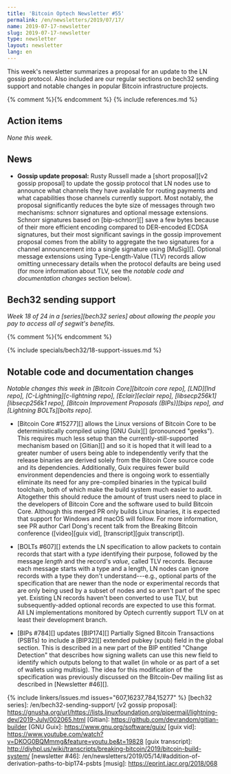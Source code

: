 ```yaml
---
title: 'Bitcoin Optech Newsletter #55'
permalink: /en/newsletters/2019/07/17/
name: 2019-07-17-newsletter
slug: 2019-07-17-newsletter
type: newsletter
layout: newsletter
lang: en
---
```

This week's newsletter summarizes a proposal for an update to the LN
gossip protocol. Also included are our regular sections on bech32
sending support and notable changes in popular Bitcoin infrastructure
projects.

{% comment %}<!-- include references.md below the fold but above any Jekyll/Liquid variables-->{% endcomment %}
{% include references.md %}

## Action items

*None this week.*

## News

- **Gossip update proposal:** Rusty Russell made a [short proposal][v2
  gossip proposal] to update the gossip protocol that LN nodes use to
  announce what channels they have available for routing payments and
  what capabilities those channels currently support.  Most notably, the
  proposal significantly reduces the byte size of messages through two
  mechanisms: schnorr signatures and optional message extensions.
  Schnorr signatures based on [bip-schnorr][] save a few bytes because
  of their more efficient encoding compared to DER-encoded ECDSA
  signatures, but their most significant savings in the gossip
  improvement proposal comes from the ability to aggregate the two
  signatures for a channel announcement into a single signature using
  [MuSig][].  Optional message extensions using Type-Length-Value (TLV)
  records allow omitting unnecessary details when the protocol defaults
  are being used (for more information about TLV, see the *notable
  code and documentation changes* section below).

## Bech32 sending support

*Week 18 of 24 in a [series][bech32 series] about allowing the people
you pay to access all of segwit's benefits.*

{% comment %}<!-- weekly reminder for harding: check Bech32 Adoption
wiki page for changes -->{% endcomment %}

{% include specials/bech32/18-support-issues.md %}

## Notable code and documentation changes

*Notable changes this week in [Bitcoin Core][bitcoin core repo],
[LND][lnd repo], [C-Lightning][c-lightning repo], [Eclair][eclair repo],
[libsecp256k1][libsecp256k1 repo], [Bitcoin Improvement Proposals
(BIPs)][bips repo], and [Lightning BOLTs][bolts repo].*

- [Bitcoin Core #15277][] allows the Linux versions of Bitcoin Core to
  be deterministically compiled using [GNU Guix][] (pronounced "geeks").
  This requires much less setup than the currently-still-supported
  mechanism based on [Gitian][] and so it is hoped that it will lead to a
  greater number of users being able to independently verify that the
  release binaries are derived solely from the Bitcoin Core source code
  and its dependencies.  Additionally, Guix requires fewer build
  environment dependencies and there is ongoing work to essentially
  eliminate its need for any pre-compiled binaries in the typical build
  toolchain, both of which make the build system much easier to audit.
  Altogether this should reduce the amount of trust users need to place
  in the developers of Bitcoin Core and the software used to build
  Bitcoin Core.  Although this merged PR only builds Linux binaries,
  it is expected that support for Windows and macOS will
  follow.  For more information, see PR author Carl Dong's recent talk
  from the Breaking Bitcoin conference ([video][guix vid],
  [transcript][guix transcript]).

- [BOLTs #607][] extends the LN specification to allow packets to contain
  records that start with a *type* identifying their purpose, followed by
  the message *length* and the record's *value*, called TLV records.
  Because each message starts with a type and a length, LN nodes can
  ignore records with a type they don't understand---e.g., optional parts
  of the specification that are newer than the node or experimental
  records that are only being used by a subset of nodes and so aren't
  part of the spec yet.  Existing LN records haven't been converted to
  use TLV, but subsequently-added optional records are expected to use
  this format.  All LN implementations monitored by Optech currently
  support TLV on at least their development branch.

- [BIPs #784][] updates [BIP174][] Partially Signed Bitcoin Transactions
  (PSBTs) to include a [BIP32][] extended pubkey (xpub) field in the
  global section.  This is described in a new part of the BIP entitled
  "Change Detection" that describes how signing wallets can use this new
  field to identify which outputs belong to that wallet (in whole or as
  part of a set of wallets using multisig).  The idea for this
  modification of the specification was previously discussed on the
  Bitcoin-Dev mailing list as described in [Newsletter #46][].

{% include linkers/issues.md issues="607,16237,784,15277" %}
[bech32 series]: /en/bech32-sending-support/
[v2 gossip proposal]: https://gnusha.org/url/https://lists.linuxfoundation.org/pipermail/lightning-dev/2019-July/002065.html
[Gitian]: https://github.com/devrandom/gitian-builder
[GNU Guix]: https://www.gnu.org/software/guix/
[guix vid]: https://www.youtube.com/watch?v=DKOG0BQMmmg&feature=youtu.be&t=19828
[guix transcript]: http://diyhpl.us/wiki/transcripts/breaking-bitcoin/2019/bitcoin-build-system/
[newsletter #46]: /en/newsletters/2019/05/14/#addition-of-derivation-paths-to-bip174-psbts
[musig]: https://eprint.iacr.org/2018/068
